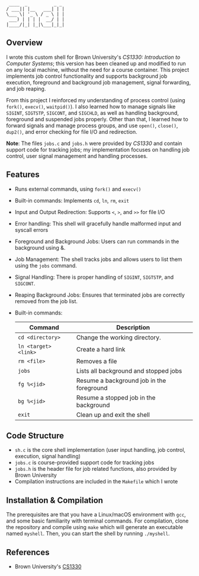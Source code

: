 ```
 ____  _          _ _  
/ ___|| |__   ___| | |
\___ \| '_ \ / _ \ | |  
 ___) | | | |  __/ | |  
|____/|_| |_|\___|_|_| 
```
## Overview
I wrote this custom shell for Brown University's _CS1330: Introduction to Computer Systems_; this version has been cleaned up and modified to run on any local machine, without the need for a course container. This project implements job control functionality and supports background job execution, foreground and background job management, signal forwarding, and job reaping.

From this project I reinforced my understanding of process control (using `fork()`, `execv()`, `waitpid()`). I also learned how to manage signals like `SIGINT`, `SIGTSTP`, `SIGCONT`, and `SIGCHLD`, as well as handling background, foreground and suspended jobs properly. Other than that, I learned how to forward signals and manage process groups, and use `open()`, `close()`, `dup2()`, and error checking for file I/O and redirection. 

**Note**: The files `jobs.c` and `jobs.h` were provided by _CS1330_ and contain support code for tracking jobs; my implementation focuses on handling job control, user signal management and handling processes. 

## Features
- Runs external commands, using `fork()` and `execv()`
- Built-in commands: Implements `cd`, `ln`, `rm`, `exit`
- Input and Output Redirection: Supports `<`, `>`, and `>>` for file I/O
- Error handling: This shell will gracefully handle malformed input and syscall errors
- Foreground and Background Jobs: Users can run commands in the background using &.
- Job Management: The shell tracks jobs and allows users to list them using the `jobs` command.
- Signal Handling: There is proper handling of `SIGINT`, `SIGTSTP`, and `SIGCONT`.
- Reaping Background Jobs: Ensures that terminated jobs are correctly removed from the job list.
- Built-in commands:
  
    | Command | Description |
    | --- | --- |
    | `cd <directory>` | Change the working directory. |
    | `ln <target> <link>` | Create a hard link |
    | `rm <file>`| Removes a file |
    | `jobs`| Lists all background and stopped jobs |
    | `fg %<jid>`| Resume a background job in the foreground |
    | `bg %<jid>` | Resume a stopped job in the background |
    | `exit` | Clean up and exit the shell |

## Code Structure
- `sh.c` is the core shell implementation (user input handling, job control, execution, signal handling)
- `jobs.c` is course-provided support code for tracking jobs
- `jobs.h` is the header file for job related functions, also provided by Brown University
-  Compilation instructions are included in the `Makefile` which I wrote

## Installation & Compilation
The prerequisites are that you have a Linux/macOS environment with `gcc`, and some basic familiarity with terminal commands. For compilation, clone the repository and compile using `make` which will generate an executable named `myshell`. Then, you can start the shell by running `./myshell`. 

## References
- Brown University's [CS1330](https://cs0330-fall2024.github.io/)


   
   
    
